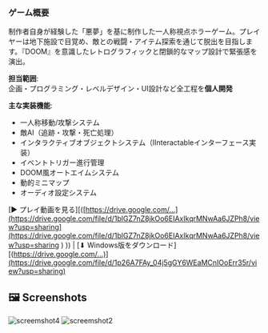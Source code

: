### ゲーム概要
制作者自身が経験した「悪夢」を基に制作した一人称視点ホラーゲーム。プレイヤーは地下施設で目覚め、敵との戦闘・アイテム探索を通じて脱出を目指します。『DOOM』を意識したレトログラフィックと閉鎖的なマップ設計で緊張感を演出。

**担当範囲**:  
企画・プログラミング・レベルデザイン・UI設計など全工程を**個人開発**

**主な実装機能**:  
- 一人称移動/攻撃システム
- 敵AI（追跡・攻撃・死亡処理）
- インタラクティブオブジェクトシステム（IInteractableインターフェース実装）
- イベントトリガー進行管理
- DOOM風オートエイムシステム
- 動的ミニマップ
- オーディオ設定システム

[▶ プレイ動画を見る][([https://drive.google.com/...](https://drive.google.com/file/d/1blGZ7nZ8jkOo6EIAxIkqrMNwAa6JZPh8/view?usp=sharing](https://drive.google.com/file/d/1blGZ7nZ8jkOo6EIAxIkqrMNwAa6JZPh8/view?usp=sharing
)
)) | [⬇ Windows版をダウンロード][(https://drive.google.com/...)](https://drive.google.com/file/d/1p26A7FAy_04j5gGY6WEaMCnIOoErr35r/view?usp=sharing)

## 🖼️ Screenshots

![screemshot4](https://github.com/user-attachments/assets/015f85aa-9b01-43ee-b9e7-bca01147407c)
![screemshot2](https://github.com/user-attachments/assets/62b340c5-602d-4b1f-8668-23e52605d99e)



